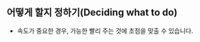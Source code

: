 <!--
- [ ] 어떻게 할지 정할 때 고려해야할 요소들 결정하기
    완성도, 개발에 걸리는 시간, 변경에 대한 고려
-->

## 어떻게 할지 정하기(Deciding what to do)
* 속도가 중요한 경우, 가능한 빨리 주는 것에 초점을 맞출 수 있습니다.
